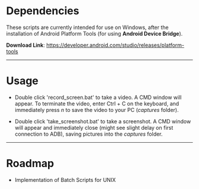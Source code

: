 # Dependencies

These scripts are currently intended for use on Windows, after the installation of Android Platform Tools (for using **Android Device Bridge**).

**Download Link**: https://developer.android.com/studio/releases/platform-tools

---

# Usage
* Double click 'record_screen.bat' to take a video. A CMD window will appear. To terminate the video, enter Ctrl + C on the keyboard, and immediately press *n* to save the video to your PC (*captures* folder).

* Double click 'take_screenshot.bat' to take a screenshot. A CMD window will appear and immediately close (might see slight delay on first connection to ADB), saving pictures into the *captures* folder.
---

# Roadmap
* Implementation of Batch Scripts for UNIX